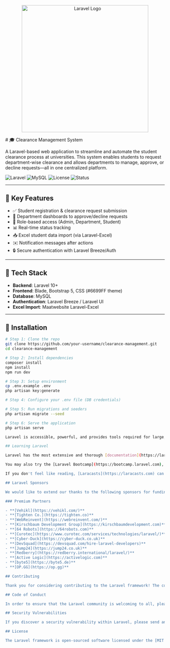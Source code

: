 <p align="center"><a href="https://laravel.com" target="_blank"><img src="https://raw.githubusercontent.com/laravel/art/master/logo-lockup/5%20SVG/2%20CMYK/1%20Full%20Color/laravel-logolockup-cmyk-red.svg" width="400" alt="Laravel Logo"></a></p>
# 🎓 Clearance Management System

A Laravel-based web application to streamline and automate the student clearance process at universities. This system enables students to request department-wise clearance and allows departments to manage, approve, or decline requests—all in one centralized platform.

![Laravel](https://img.shields.io/badge/Laravel-10.x-red?style=flat&logo=laravel)
![MySQL](https://img.shields.io/badge/MySQL-8.0-blue?style=flat&logo=mysql)
![License](https://img.shields.io/badge/License-MIT-green.svg)
![Status](https://img.shields.io/badge/status-active-brightgreen.svg)

---

## 📌 Key Features

- ✅ Student registration & clearance request submission  
- 🏢 Department dashboards to approve/decline requests  
- 🔐 Role-based access (Admin, Department, Student)  
- 📊 Real-time status tracking  
- 📥 Excel student data import (via Laravel-Excel)  
- ✉️ Notification messages after actions  
- 🔒 Secure authentication with Laravel Breeze/Auth  

---

## 🧱 Tech Stack

- **Backend**: Laravel 10+
- **Frontend**: Blade, Bootstrap 5, CSS (#6699FF theme)
- **Database**: MySQL
- **Authentication**: Laravel Breeze / Laravel UI
- **Excel Import**: Maatwebsite Laravel-Excel

---

## 🚀 Installation

```bash
# Step 1: Clone the repo
git clone https://github.com/your-username/clearance-management.git
cd clearance-management

# Step 2: Install dependencies
composer install
npm install
npm run dev

# Step 3: Setup environment
cp .env.example .env
php artisan key:generate

# Step 4: Configure your .env file (DB credentials)

# Step 5: Run migrations and seeders
php artisan migrate --seed

# Step 6: Serve the application
php artisan serve

Laravel is accessible, powerful, and provides tools required for large, robust applications.

## Learning Laravel

Laravel has the most extensive and thorough [documentation](https://laravel.com/docs) and video tutorial library of all modern web application frameworks, making it a breeze to get started with the framework.

You may also try the [Laravel Bootcamp](https://bootcamp.laravel.com), where you will be guided through building a modern Laravel application from scratch.

If you don't feel like reading, [Laracasts](https://laracasts.com) can help. Laracasts contains thousands of video tutorials on a range of topics including Laravel, modern PHP, unit testing, and JavaScript. Boost your skills by digging into our comprehensive video library.

## Laravel Sponsors

We would like to extend our thanks to the following sponsors for funding Laravel development. If you are interested in becoming a sponsor, please visit the [Laravel Partners program](https://partners.laravel.com).

### Premium Partners

- **[Vehikl](https://vehikl.com/)**
- **[Tighten Co.](https://tighten.co)**
- **[WebReinvent](https://webreinvent.com/)**
- **[Kirschbaum Development Group](https://kirschbaumdevelopment.com)**
- **[64 Robots](https://64robots.com)**
- **[Curotec](https://www.curotec.com/services/technologies/laravel/)**
- **[Cyber-Duck](https://cyber-duck.co.uk)**
- **[DevSquad](https://devsquad.com/hire-laravel-developers)**
- **[Jump24](https://jump24.co.uk)**
- **[Redberry](https://redberry.international/laravel/)**
- **[Active Logic](https://activelogic.com)**
- **[byte5](https://byte5.de)**
- **[OP.GG](https://op.gg)**

## Contributing

Thank you for considering contributing to the Laravel framework! The contribution guide can be found in the [Laravel documentation](https://laravel.com/docs/contributions).

## Code of Conduct

In order to ensure that the Laravel community is welcoming to all, please review and abide by the [Code of Conduct](https://laravel.com/docs/contributions#code-of-conduct).

## Security Vulnerabilities

If you discover a security vulnerability within Laravel, please send an e-mail to Taylor Otwell via [taylor@laravel.com](mailto:taylor@laravel.com). All security vulnerabilities will be promptly addressed.

## License

The Laravel framework is open-sourced software licensed under the [MIT license](https://opensource.org/licenses/MIT).
